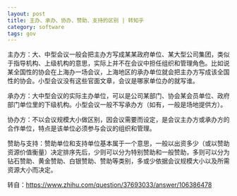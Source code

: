 ```yaml
---
layout: post
title: 主办、承办、协办、赞助、支持的区别 | 转知乎
category: software
tags: gov
---
```


主办方：大、中型会议一般会把主办方写成某某政府单位、某大型公司集团，类似于指导机构、上级机构的意思，实际上并不在会议中担任组织和管理角色。比如说某全国性的协会在上海办一场会议，上海地区的承办单位就会把主办方写成该全国性的协会。小型会议没有这些官面文章，会议是哪家单位办的就写谁。

承办方：大中型会议的实际主办单位，可以是公司某部门、协会某会员单位、政府部门单位里的下级机构。小型会议一般不写承办方（如有，一般是场地提供方）。

协办方：不以会议规模大小做区别，因会议需要而设定，是会议主办方或承办方的合作单位，特点是该单位必须参与会议的组织和管理。

赞助与支持：赞助单位和支持单位基本属于一个意思，一般以出资多少（或以赞助资源价值衡量）决定排序先后，少则可以分为特别赞助和一般赞助，多则可以分为钻石赞助、黄金赞助、白银赞助、赞助等类别，多或少依据会议规模大小以及所需资源大小而决定。

转自：<https://www.zhihu.com/question/37693033/answer/106386478>
